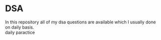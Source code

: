 # DSA
In this repository all of my dsa questions are available which I usually done on daily basis. 
<br>
daily paractice
